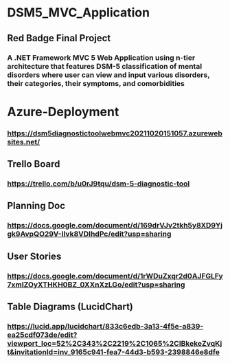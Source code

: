 # DSM5_MVC_Application
## Red Badge Final Project
###  A .NET Framework MVC 5 Web Application using n-tier architecture that features DSM-5 classification of mental disorders where user can view and input various disorders, their categories, their symptoms, and comorbidities

# Azure-Deployment

### https://dsm5diagnostictoolwebmvc20211020151057.azurewebsites.net/

## Trello Board

### https://trello.com/b/u0rJ9tqu/dsm-5-diagnostic-tool

## Planning Doc

### https://docs.google.com/document/d/169drVJv2tkh5y8XD9Yjgk9AvpQO29V-IIvk8VDIhdPc/edit?usp=sharing

## User Stories

### https://docs.google.com/document/d/1rWDuZxqr2d0AJFGLFy7xmIZOyXTHKH0BZ_0XXnXzLGo/edit?usp=sharing

## Table Diagrams (LucidChart)

### https://lucid.app/lucidchart/833c6edb-3a13-4f5e-a839-ea25cdf073de/edit?viewport_loc=52%2C343%2C2219%2C1065%2CIBkekeZvqKjt&invitationId=inv_9165c941-fea7-44d3-b593-2398846e8dfe

